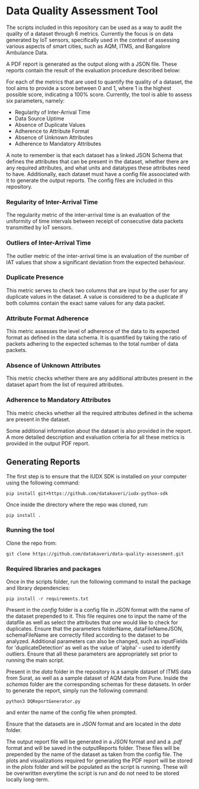 # Data Quality Assessment Tool

The scripts included in this repository can be used as a way to audit the quality of a dataset through 6 metrics. Currently the focus is on data generated by IoT sensors, specifically used in the context of assessing various aspects of smart cities, such as AQM, ITMS, and Bangalore Ambulance Data.

A PDF report is generated as the output along with a JSON file. These reports contain the result of the evaluation procedure described below:

For each of the metrics that are used to quantify the quality of a dataset, the tool aims to provide a score between 0 and 1, where 1 is the highest possible score, indicating a 100% score.
Currently, the tool is able to assess six parameters, namely:

- Regularity of Inter-Arrival Time
- Data Source Uptime
- Absence of Duplicate Values
- Adherence to Attribute Format
- Absence of Unknown Attributes
- Adherence to Mandatory Attributes

A note to remember is that each dataset has a linked JSON Schema that defines the attributes that can be present in the dataset, whether there are any required attributes, and what units and datatypes these attributes need to have. Additionally, each dataset must have a config file assoociated with it to generate the output reports. The config files are included in this repository.


### Regularity of Inter-Arrival Time

The regularity metric of the inter-arrival time is an evaluation of the uniformity of time intervals between receipt of consecutive data packets transmitted by IoT sensors. 


### Outliers of Inter-Arrival Time

The outlier metric of the inter-arrival time is an evaluation of the number of IAT values that show a significant deviation from the expected behaviour.


### Duplicate Presence

This metric serves to check two columns that are input by the user for any duplicate values in the dataset. A value is considered to be a duplicate if both columns contain the exact same values for any data packet. 

### Attribute Format Adherence

This metric assesses the level of adherence of the data to its expected format as defined in the data schema.
It is quantified by taking the ratio of packets adhering to the expected schemas to the total number of data packets.

### Absence of Unknown Attributes

This metric checks whether there are any additional attributes present in the dataset apart from the list of required attributes.

### Adherence to Mandatory Attributes

This metric checks whether all the required attributes defined in the schema are present in the dataset.


Some additional information about the dataset is also provided in the report. A more detailed description and evaluation criteria for all these metrics is provided in the output PDF report.

## Generating Reports
The first step is to ensure that the IUDX SDK is installed on your computer using the following command:

```console
pip install git+https://github.com/datakaveri/iudx-python-sdk
```
Once inside the directory where the repo was cloned, run:
```console
pip install .
```
### Running the tool
Clone the repo from:

``` console
git clone https://github.com/datakaveri/data-quality-assessment.git
```

### Required libraries and packages
Once in the scripts folder, run the following command to install the package and library dependencies:

```console
pip install -r requirements.txt
```

Present in the *config* folder is a config file in *JSON* format with the name of the dataset prepended to it. This file requires one to input the name of the datafile as well as select the attributes that one would like to check for duplicates. Ensure that the parameters folderName, dataFileNameJSON, schemaFileName are correctly filled according to the dataset to be analyzed. Additional parameters can also be changed, such as inputFields for 'duplicateDetection' as well as the value of 'alpha' - used to identify outliers. Ensure that all these parameters are appropriately set prior to running the main script.

Present in the *data* folder in the repository is a sample dataset of ITMS data from Surat, as well as a sample dataset of AQM data from Pune. Inside the *schemas* folder are the corresponding schemas for these datasets. In order to generate the report, simply run the following command:

```console
python3 DQReportGenerator.py
```
and enter the name of the config file when prompted.

Ensure that the datasets are in *JSON* format and are located in the *data* folder.

The output report file will be generated in a *JSON* format and and a *.pdf* format and will be saved in the outputReports folder. These files will be prepended by the name of the dataset as taken from the config file. The plots and visualizations required for generating the PDF report will be stored in the *plots* folder and will be populated as the script is running. These will be overwritten everytime the script is run and do not need to be stored locally long-term.
